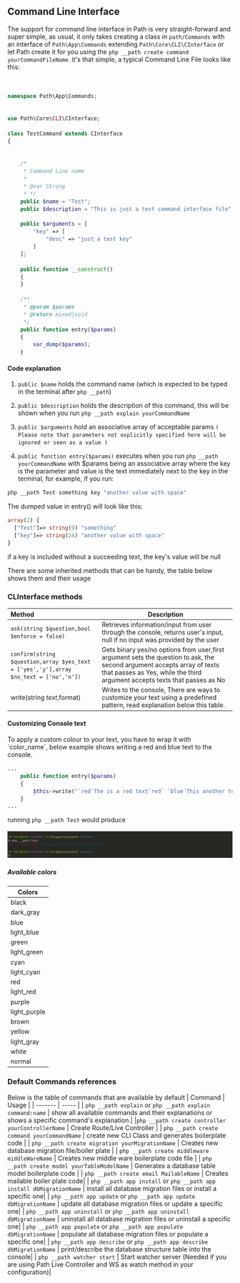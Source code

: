 ## Command Line Interface

The support for command line interface in Path is very straight-forward and super simple, as usual, it only takes creating a class in `path/Commands` with an interface of `Path\App\Commands` extending `Path\Core\CLI\CInterface` or let Path create it for you using the `php __path create command yourCommandFileName`. it's that simple, a typical Command Line File looks like this:

```php


namespace Path\App\Commands;


use Path\Core\CLI\CInterface;

class TestCommand extends CInterface
{


    /*
     * Command Line name
     *
     * @var String
     * */
    public $name = "Test";
    public $description = "This is just a test command interface file";

    public $arguments = [
        "key" => [
            "desc" => "just a test key"
        ]
    ];

    public function __construct()
    {
    }

    /**
     * @param $params
     * @return mixed|void
     */
    public function entry($params)
    {
        var_dump($params);
    }

```

#### Code explanation

1. `public $name` holds the command name (which is expected to be typed in the terminal after `php __path`)

2. `public $description` holds the description of this command, this will be shown when you run `php __path explain yourCommandName`

3. `public $arguments` hold an associative array of acceptable params `( Please note that parameters not explicitly specified here will be ignored or seen as a value )`

4. `public function entry($params)` executes when you run `php __path yourCommandName` with $params being an associative array where the key is the parameter and value is the text immediately next to the key in the terminal, for example, if you run:

```bash
php __path Test something key "another value with space"
```

The dumped value in entry() will look like this:

```php
array(2) {
  ["Test"]=> string(9) "something"
  ["key"]=> string(24) "another value with space"
}
```

if a key is included without a succeeding text, the key's value will be null

There are some inherited methods that can be handy, the table below shows them and their usage

### CLInterface methods

| Method | Description |
|:------ | ----------- |
| `ask(string $question,bool $enforce = false)` | Retrieves information/input from user through the console, returns user's input, null if no input was provided by the user|
| `confirm(string $question,array $yes_text = ['yes','y'],array $no_text = ['no','n'])` | Gets binary yes/no options from user,first argument sets the question to ask, the second argument accepts array of texts that passes as Yes, while the third argument accepts texts that passes as No |
| write(string $text,$format) | Writes to the console, There are ways to customize your text using a predefined pattern, read explanation below this table. |


#### Customizing Console text

To apply a custom colour to your text, you have to wrap it with \`color_name\`, below example shows writing a red and blue text to the console.

```php
...
    public function entry($params)
    {
        $this->write("`red`The is a red text`red` `blue`This another text with a blue color`blue`")
    }
...

```

running `php __path Test` would produce\
\
![php __path Test](../images/doc-console-text-color-image.jpg)

##### Available colors

| Colors |
|------- |
| black   |
| dark_gray |
| blue |
| light_blue |
| green |
| light_green |
| cyan |
| light_cyan |
| red |
| light_red |
| purple |
| light_purple|
| brown |
| yellow |
| light_gray |
| white |
| normal |

### Default Commands references

Below is the table of commands that are available by default
| Command | Usage |
| ------- | ----- |
| `php __path explain` or `php __path explain command:name` | show all available commands and their explanations or shows a specific command's explanation.|
|`php __path create controller yourControllerName` | Create Route/Live Controller |
| `php __path create command yourCommandName` | create new CLI Class and generates boilerplate code |
| `php __path create migration yourMigrationName` | Creates new database migration file/boiler plate |
| `php __path create middleware middleWareName` | Creates new middle ware boilerplate code file |
| `php __path create model yourTableModelName` | Generates a database table model boilerplate code |
|  `php __path create email MailableName` | Creates mailable boiler plate code|
| `php __path app install` or `php __path app install dbMigrationName` | install all database migration files or install a specific one| 
| `php __path app update` or `php __path app update dbMigrationName` | update all database migration files or update a specific one|
| `php __path app uninstall` or `php __path app uninstall dbMigrationName` | uninstall all database migration files or uninstall a specific one|
| `php __path app populate` or `php __path app populate dbMigrationName` | populate all database migration files or populate a specific one|
| `php __path app describe` or `php __path app describe dbMigrationName` | print/describe the database structure table into the console|
| `php __path watcher start` | Start watcher server (Needed if you are using Path Live Controller and WS as watch method in your configuration)|
